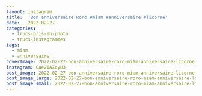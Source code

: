 ```yaml
---
layout: instagram
title:  'Bon anniversaire Roro #miam #anniversaire #licorne'
date:   2022-02-27
categories: 
  - trucs-pris-en-photo
  - trucs-instagrammes
tags:
  - miam
  - anniversaire
coverImage: 2022-02-27-bon-anniversaire-roro-miam-anniversaire-licorne.jpg
instagram: Cae2IAZoyU3
post_image: 2022-02-27-bon-anniversaire-roro-miam-anniversaire-licorne.jpg
post_image_large: 2022-02-27-bon-anniversaire-roro-miam-anniversaire-licorne_large.jpg
post_image_small: 2022-02-27-bon-anniversaire-roro-miam-anniversaire-licorne_thumbnail.jpg
---
```



